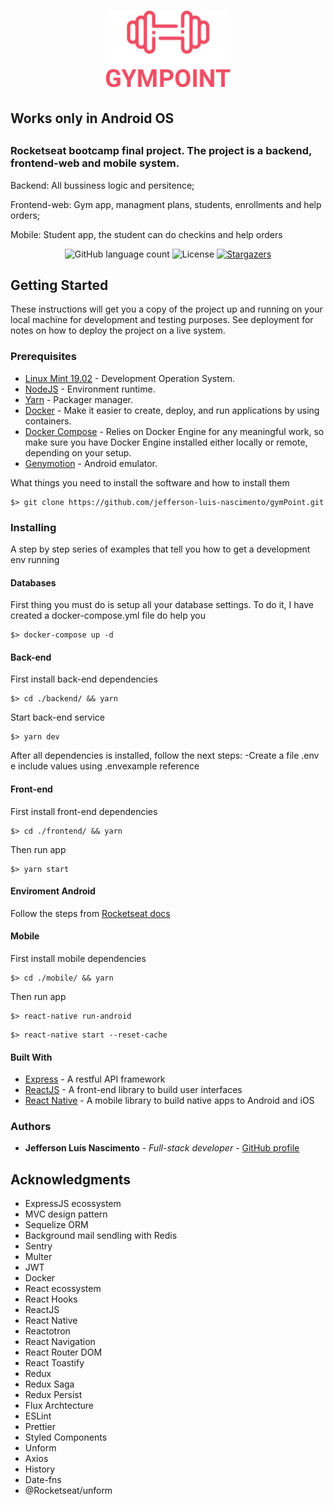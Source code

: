 <h1 align="center">
  <img alt="Gympoint" title="Gympoint" src="gympoint.png" width="200px" />
</h1>

<h2>Works only in Android OS<h2>

<h3 align="left">
  Rocketseat bootcamp final project. The project is a backend, frontend-web and mobile system.
</h3>

<p>Backend: All bussiness logic and persitence;</p>
<p>Frontend-web: Gym app, managment plans, students, enrollments and help orders;</p>
<p>Mobile: Student app, the student can do checkins and help orders </p>

<p align="center">
  <img alt="GitHub language count" src="https://img.shields.io/github/languages/count/jefferson-luis-nascimento/gymPoint?color=%2304D361">

  <img alt="License" src="https://img.shields.io/badge/license-MIT-%2304D361">

  <a href="https://github.com/jefferson-luis-nascimento/gymPoint/stargazers">
    <img alt="Stargazers" src="https://img.shields.io/github/stars/jefferson-luis-nascimento/gymPoint?style=social">
  </a>
</p>

## Getting Started

These instructions will get you a copy of the project up and running on your local machine for development and testing purposes. See deployment for notes on how to deploy the project on a live system.

### Prerequisites
- [Linux Mint 19.02](https://linuxmint.com/release.php?id=35) - Development Operation System.
- [NodeJS](https://nodejs.org/en/) - Environment runtime.
- [Yarn](https://yarnpkg.com/en/docs/install) - Packager manager.
- [Docker](https://docs.docker.com/install/) - Make it easier to create, deploy, and run applications by using containers.
- [Docker Compose](https://docs.docker.com/compose/install/) - Relies on Docker Engine for any meaningful work, so make sure you have Docker Engine installed either locally or remote, depending on your setup.
- [Genymotion](https://www.genymotion.com/fun-zone/) - Android emulator.

What things you need to install the software and how to install them

```
$> git clone https://github.com/jefferson-luis-nascimento/gymPoint.git
```

### Installing

A step by step series of examples that tell you how to get a development env running

#### Databases
First thing you must do is setup all your database settings. To do it, I have created a docker-compose.yml file do help you
```
$> docker-compose up -d
```

#### Back-end
First install back-end dependencies
```
$> cd ./backend/ && yarn
```
Start back-end service
```
$> yarn dev 
```

After all dependencies is installed, follow the next steps:
  -Create a file .env e include values using .envexample reference

#### Front-end
First install front-end dependencies
```
$> cd ./frontend/ && yarn
```
Then run app
```
$> yarn start
```

#### Enviroment Android
Follow the steps from [Rocketseat docs](https://docs.rocketseat.dev/ambiente-react-native/introducao)

#### Mobile
First install mobile dependencies
```
$> cd ./mobile/ && yarn
```
Then run app
```
$> react-native run-android
```
```
$> react-native start --reset-cache
```

#### Built With

* [Express](http://www.dropwizard.io/1.0.2/docs/) - A restful API framework
* [ReactJS](https://pt-br.reactjs.org/) - A front-end library to build user interfaces
* [React Native](https://facebook.github.io/react-native/) - A mobile library to build native apps to Android and iOS

### Authors

* **Jefferson Luís Nascimento** - *Full-stack developer* - [GitHub profile](https://github.com/jefferson-luis-nascimento)

## Acknowledgments

* ExpressJS ecossystem
* MVC design pattern
* Sequelize ORM
* Background mail sendling with Redis
* Sentry
* Multer
* JWT
* Docker
* React ecossystem
* React Hooks
* ReactJS
* React Native
* Reactotron
* React Navigation
* React Router DOM
* React Toastify
* Redux
* Redux Saga
* Redux Persist
* Flux Archtecture
* ESLint
* Prettier
* Styled Components
* Unform
* Axios
* History
* Date-fns
* @Rocketseat/unform
